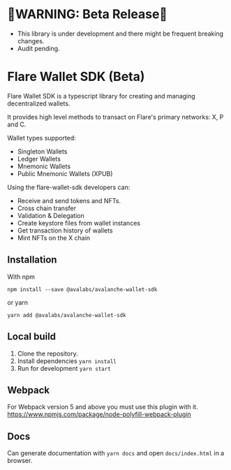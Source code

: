 # 🔴WARNING: Beta Release🔴

-   This library is under development and there might be frequent breaking changes.
-   Audit pending.

# Flare Wallet SDK (Beta)

Flare Wallet SDK is a typescript library for creating and managing decentralized wallets.

It provides high level methods to transact on Flare's primary networks: X, P and C.

Wallet types supported:

-   Singleton Wallets
-   Ledger Wallets
-   Mnemonic Wallets
-   Public Mnemonic Wallets (XPUB)

Using the flare-wallet-sdk developers can:

-   Receive and send tokens and NFTs.
-   Cross chain transfer
-   Validation & Delegation
-   Create keystore files from wallet instances
-   Get transaction history of wallets
-   Mint NFTs on the X chain

## Installation

With npm

`npm install --save @avalabs/avalanche-wallet-sdk`

or yarn

`yarn add @avalabs/avalanche-wallet-sdk`

## Local build

1. Clone the repository.
2. Install dependencies `yarn install`
3. Run for development `yarn start`

## Webpack

For Webpack version 5 and above you must use this plugin with it. https://www.npmjs.com/package/node-polyfill-webpack-plugin

## Docs

Can generate documentation with `yarn docs` and open `docs/index.html` in a browser.
